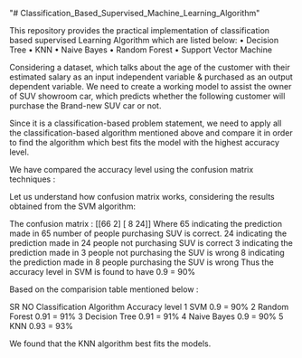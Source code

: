 "# Classification_Based_Supervised_Machine_Learning_Algorithm" 

This repository provides the practical implementation of classification based supervised Learning Algorithm which are listed below:
•	Decision Tree
•	KNN
•	Naive Bayes
•	Random Forest 
•	Support Vector Machine 

Considering a dataset, which talks about the age of the customer with their estimated salary as an input independent variable & purchased as an output dependent variable. We need to create a working model to assist the owner of SUV showroom car, which predicts whether the following customer will purchase the Brand-new SUV car or not. 

Since it is a classification-based problem statement, we need to apply all the classification-based algorithm mentioned above and compare it in order to find the algorithm which best fits the model with the highest accuracy level. 

We have compared the accuracy level using the confusion matrix techniques : 

Let us understand how confusion matrix works, considering the results obtained from the SVM algorithm:

The confusion matrix :     [[66  2]
                            [ 8 24]]
Where 
65 indicating the prediction made in 65 number of people purchasing SUV is correct.
24 indicating the prediction made in 24 people not purchasing SUV is correct
3 indicating the prediction made in 3 people not purchasing the SUV is wrong 
8 indicating the prediction made in 8 people purchasing the SUV is wrong 
Thus the accuracy level in SVM is found to have  0.9 = 90% 

Based on the comparision table mentioned below : 

SR NO 	Classification Algorithm 	Accuracy level 
1	      SVM 	                    0.9 = 90%
2	      Random Forest 	          0.91 = 91%
3	      Decision Tree	            0.91 = 91%
4	      Naive Bayes	              0.9 = 90%
5	      KNN	                      0.93 = 93%

We found that the KNN algorithm best fits the models. 
